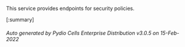 






This service provides endpoints for security policies.

[:summary]

###### Auto generated by Pydio Cells Enterprise Distribution v3.0.5 on 15-Feb-2022
